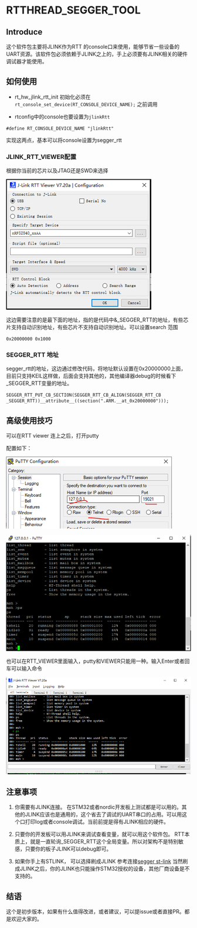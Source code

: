 # RTTHREAD_SEGGER_TOOL

## Introduce

这个软件包主要将JLINK作为RTT 的console口来使用，能够节省一些设备的UART资源。该软件包必须依赖于JLINK之上的，手上必须要有JLINK相关的硬件调试器才能使用。

## 如何使用

- rt_hw_jlink_rtt_init 初始化必须在`rt_console_set_device(RT_CONSOLE_DEVICE_NAME);` 之前调用

- rtconfig中的console也要设置为`jlinkRtt`

```
#define RT_CONSOLE_DEVICE_NAME "jlinkRtt"
```

实现这两点，基本可以将console设置为segger_rtt

### JLINK_RTT_VIEWER配置

根据你当前的芯片以及JTAG还是SWD来选择

![image-20210523144320179](images/image-20210523144320179.png)

这边需要注意的是最下面的地址，指的是代码中&_SEGGER_RTT的地址，有些芯片支持自动识别地址，有些芯片不支持自动识别地址。可以设置search 范围

```
0x20000000 0x1000
```

### SEGGER_RTT 地址

segger_rtt的地址，这边通过修改代码，将地址默认设置在0x20000000上面，目前只支持KEIL这样做，后面会支持其他的，其他编译器debug的时候看下_SEGGER_RTT变量的地址。

```
SEGGER_RTT_PUT_CB_SECTION(SEGGER_RTT_CB_ALIGN(SEGGER_RTT_CB _SEGGER_RTT))__attribute__((section(".ARM.__at_0x20000000")));
```

## 高级使用技巧

可以在RTT viewer 连上之后，打开putty

配置如下：

![image-20210523144722163](images/image-20210523144722163.png)

![image-20210523145133760](images/image-20210523145133760.png)

也可以在RTT_VIEWER里面输入，putty和VIEWER只能用一种。输入Enter或者回车可以输入命令

![image-20210523145349136](images/image-20210523145349136.png)



## 注意事项

1. 你需要有JLINK连接。 在STM32或者nordic开发板上测试都是可以用的。其他的JLINK应该也是通用的，这个省去了调试的UART串口的占用。可以用这个口打印log或者console调试。当前前提是得有JLINK相应的硬件。

2. 只要你的开发板可以用JLINK来调试查看变量，就可以用这个软件包。
RTT本质上，就是一直轮询_SEGGER_RTT这个全局变量。所以对架构不是特别敏感，只要你的板子JLINK可以debug即可。

3. 如果你手上有STLINK， 可以选择刷成JLINK  参考连接[segger st-link](https://www.segger.com/products/debug-probes/j-link/models/other-j-links/st-link-on-board/)
当然刷成JLINK之后，你的JLINK也只能操作STM32授权的设备，其他厂商设备是不支持的。




## 结语

这个是初步版本，如果有什么值得改进，或者建议，可以提issue或者直接PR。都是欢迎大家的。

